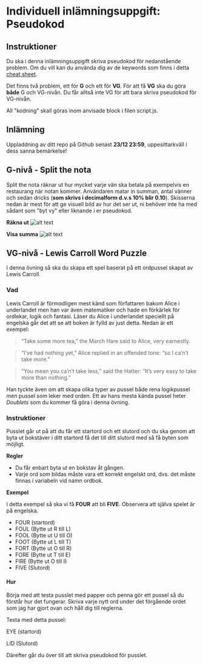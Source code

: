 # Individuell inlämningsuppgift: Pseudokod

## Instruktioner

Du ska i denna inlämningsuppgift skriva pseudokod för nedanstående problem. Om du vill kan du använda dig av de keywords som finns i detta [cheat sheet](https://gist.github.com/zocom-christoffer-wallenberg/dbb443c26407cfec308f9578ccf9845a).

Det finns två problem, ett för **G** och ett för **VG**. För att få **VG** ska du göra **både** G och VG-nivån. Du får alltså inte VG för att bara skriva pseudokod för VG-nivån.

All "kodning" skall göras inom anvisade block i filen script.js.

## Inlämning

Uppladdning av ditt repo på Github senast **23/12 23:59**, uppesittarkväll i dess sanna bemärkelse!

## G-nivå - Split the nota

Split the nota räknar ut hur mycket varje vän ska betala på exempelvis en restaurang när notan kommer. Användaren matar in summan, antal vänner och sedan dricks (**som skrivs i decimalform d.v.s 10% blir 0.10**). Skisserna nedan är mest för att ge visuell bild av hur det ser ut, ni behöver inte ha med sådant som "byt vy" eller liknande i er pseudokod.


**Räkna ut**
![alt text](https://user-images.githubusercontent.com/54267140/108719099-75757500-751f-11eb-8c3b-f80a1dca7956.png)

**Visa summa**
![alt text](https://user-images.githubusercontent.com/54267140/108719104-76a6a200-751f-11eb-9d43-8d3d7b355793.png)

## VG-nivå - Lewis Carroll Word Puzzle

I denna övning så ska du skapa ett spel baserat på ett ordpussel skapat av Lewis Carroll.

### Vad

Lewis Carroll är förmodligen mest känd som författaren bakom Alice i underlandet men han var även matematiker och hade en förkärlek för ordlekar, logik och fantasi. Läser du Alice i underlandet speciellt på engelska går det att se att boken är fylld av just detta. Nedan är ett exempel:

> “Take some more tea,” the March Hare said to Alice, very earnestly.

> “I’ve had nothing yet,” Alice replied in an offended tone: “so I ca’n’t take more.” 

> “You mean you ca’n’t take less,” said the Hatter: “It’s very easy to take more than nothing.”

Han tyckte även om att skapa olika typer av pussel både rena logikpussel men pussel som leker med orden.
Ett av hans mesta kända pussel heter *Doublets* som du kommer få göra i denna övning.

### Instruktioner

Pusslet går ut på att du får ett startord och ett slutord och du ska genom att byta ut bokstäver i ditt startord få det till ditt slutord med så få byten som möjligt.

**Regler**
* Du får enbart byta ut en bokstav åt gången.
* Varje ord som bildas måste vara ett korrekt engelskt ord, dvs. det måste finnas i variabeln vid namn ordbok.

**Exempel**

I detta exempel så ska vi få **FOUR** att bli **FIVE**. Observera att själva spelet är på engelska.

* FOUR (startord)
* FOUL (Bytte ut R till L)
* FOOL (Bytte ut U till O)
* FOOT (Bytte ut L till T)
* FORT (Bytte ut O till R)
* FORE (Bytte ut T till E)
* FIRE (Bytte ut O till I)
* FIVE (Slutord)


#### Hur

Börja med att testa pusslet med papper och penna gör ett pussel så du förstår hur det fungerar.
Skriva varje nytt ord under det förgående ordet som jag har gjort ovan och håll dig till reglerna.

Testa med detta pussel:

EYE (startord)

LID (Slutord)

Därefter går du över till att skriva pseudokod för pusslet.